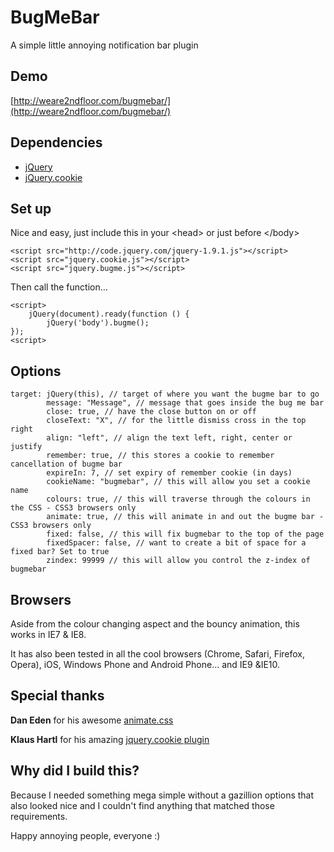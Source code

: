 BugMeBar
=====

A simple little annoying notification bar plugin


Demo
----
[http://weare2ndfloor.com/bugmebar/](http://weare2ndfloor.com/bugmebar/)


Dependencies
------------

* [jQuery](https://github.com/jquery/jquery)
* [jQuery.cookie](https://github.com/carhartl/jquery-cookie)



Set up
----
Nice and easy, just include this in your &lt;head&gt; or just before &lt;/body&gt;

	<script src="http://code.jquery.com/jquery-1.9.1.js"></script>
	<script src="jquery.cookie.js"></script>
	<script src="jquery.bugme.js"></script>

Then call the function…

	<script>
		jQuery(document).ready(function () {
    		jQuery('body').bugme();
	});
	<script>

Options
---
	target: jQuery(this), // target of where you want the bugme bar to go
            message: "Message", // message that goes inside the bug me bar
            close: true, // have the close button on or off
            closeText: "X", // for the little dismiss cross in the top right
            align: "left", // align the text left, right, center or justify
            remember: true, // this stores a cookie to remember cancellation of bugme bar
            expireIn: 7, // set expiry of remember cookie (in days)
            cookieName: "bugmebar", // this will allow you set a cookie name
            colours: true, // this will traverse through the colours in the CSS - CSS3 browsers only
            animate: true, // this will animate in and out the bugme bar - CSS3 browsers only
            fixed: false, // this will fix bugmebar to the top of the page
            fixedSpacer: false, // want to create a bit of space for a fixed bar? Set to true
            zindex: 99999 // this will allow you control the z-index of bugmebar
	
Browsers
---

Aside from the colour changing aspect and the bouncy animation, this works in IE7 & IE8.

It has also been tested in all the cool browsers (Chrome, Safari, Firefox, Opera), iOS, Windows Phone and Android Phone… and IE9 &IE10.

Special thanks
---
**Dan Eden** for his awesome [animate.css](http://daneden.me/animate/)

**Klaus Hartl** for his amazing [jquery.cookie plugin](https://github.com/carhartl/jquery-cookie)


Why did I build this?
---
Because I needed something mega simple without a gazillion options that also looked nice and I couldn't find anything that matched those requirements.


Happy annoying people, everyone :)
